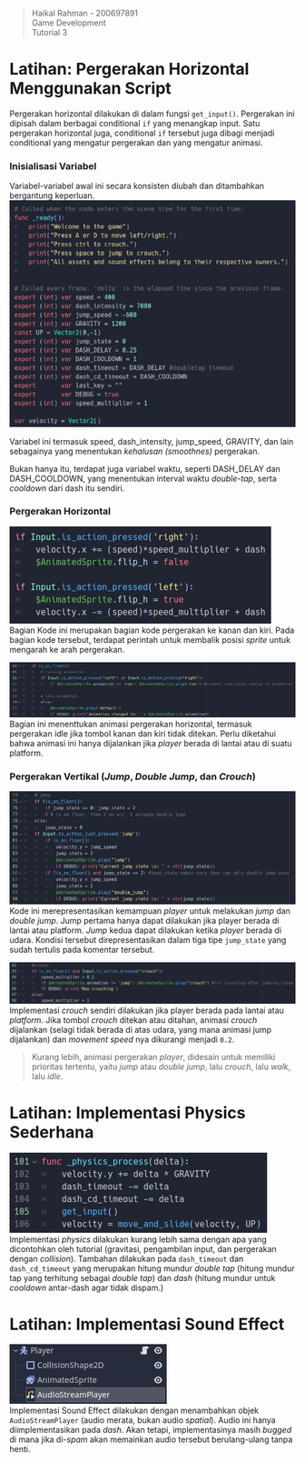 > Haikal Rahman - 200697891 <br>
> Game Development <br>
> Tutorial 3 <br>


# Latihan: Pergerakan Horizontal Menggunakan Script
Pergerakan horizontal dilakukan di dalam fungsi `get_input()`. Pergerakan ini dipisah dalam berbagai conditional `if` yang menangkap input. Satu pergerakan horizontal juga, conditional `if` tersebut juga dibagi menjadi conditional yang mengatur pergerakan dan yang mengatur animasi.

### Inisialisasi Variabel
Variabel-variabel awal ini secara konsisten diubah dan ditambahkan bergantung keperluan.
![Inisialisasi Variabel](./markdown-assets/init-variable.png)

Variabel ini termasuk speed, dash_intensity, jump_speed, GRAVITY, dan lain sebagainya yang menentukan *kehalusan (smoothnes)* pergerakan. 

Bukan hanya itu, terdapat juga variabel waktu, seperti DASH_DELAY dan DASH_COOLDOWN, yang menentukan interval waktu *double-tap*, serta *cooldown* dari dash itu sendiri.

### Pergerakan Horizontal
![Kode Pergerakan Horizontal](./markdown-assets/horizontal-movement.png)<br>
Bagian Kode ini merupakan bagian kode pergerakan ke kanan dan kiri. Pada bagian kode tersebut, terdapat perintah untuk membalik posisi *sprite* untuk mengarah ke arah pergerakan.

![Kode Animasi Horizontal dan Idle](./markdown-assets/horizontal-animation.png)<br>
Bagian ini menenttukan animasi pergerakan horizontal, termasuk pergerakan idle jika tombol kanan dan kiri tidak ditekan. Perlu diketahui bahwa animasi ini hanya dijalankan jika *player* berada di lantai atau di suatu platform.

### Pergerakan Vertikal (*Jump*, *Double Jump*, dan *Crouch*)
![Kode Jump dan Double Jump](./markdown-assets/jump.png)<br>
Kode ini merepresentasikan kemampuan *player* untuk melakukan *jump* dan *double jump*. Jump pertama hanya dapat dilakukan jika player berada di lantai atau platform. *Jump* kedua dapat dilakukan ketika *player* berada di udara. Kondisi tersebut direpresentasikan dalam tiga tipe `jump_state` yang sudah tertulis pada komentar tersebut. 

![Kode Crouch](./markdown-assets/crouch.png)<br>
Implementasi *crouch* sendiri dilakukan jika player berada pada lantai atau *platform*. Jika tombol *crouch* ditekan atau ditahan, animasi *crouch* dijalankan (selagi tidak berada di atas udara, yang mana animasi jump dijalankan) dan *movement speed* nya dikurangi menjadi `0.2`. 

> Kurang lebih, animasi pergerakan *player*, didesain untuk memiliki prioritas tertentu, yaitu *jump* atau *double jump*, lalu *crouch*, lalu *walk*, lalu *idle*.

# Latihan: Implementasi Physics Sederhana
![Implementasi Physics](./markdown-assets/physics.png)<br>
Implementasi *physics* dilakukan kurang lebih sama dengan apa yang dicontohkan oleh tutorial (gravitasi, pengambilan input, dan pergerakan dengan *collision*). Tambahan dilakukan pada `dash_timeout` dan `dash_cd_timeout` yang merupakan hitung mundur *double tap* (hitung mundur tap yang terhitung sebagai *double tap*) dan *dash* (hitung mundur untuk *cooldown* antar-dash agar tidak dispam.)

# Latihan: Implementasi Sound Effect
![Implementasi Sound Effect](./markdown-assets/audio.png)<br>
Implementasi Sound Effect dilakukan dengan menambahkan objek `AudioStreamPlayer` (audio merata, bukan audio *spatial*). Audio ini hanya  diimplementasikan pada *dash*. Akan tetapi, implementasinya masih *bugged* di mana jika di-*spam* akan memainkan audio tersebut berulang-ulang tanpa henti.